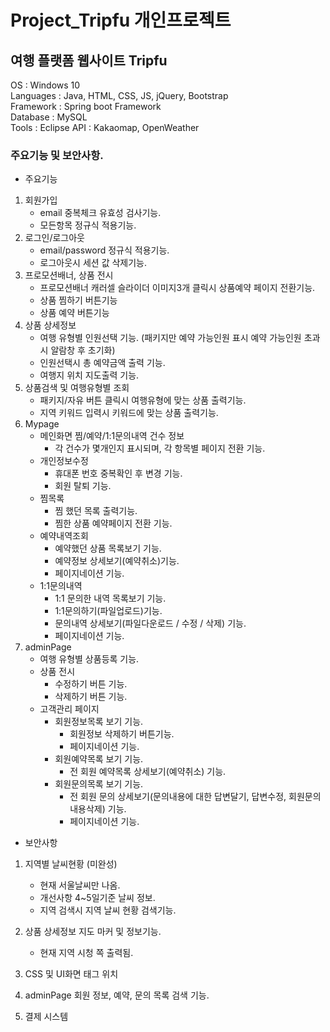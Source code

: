 # Project_Tripfu 개인프로젝트

## 여행 플랫폼 웹사이트 Tripfu
OS : Windows 10   
Languages : Java, HTML, CSS, JS, jQuery, Bootstrap   
Framework : Spring boot Framework   
Database : MySQL   
Tools : Eclipse
API : Kakaomap, OpenWeather
### 주요기능 및 보안사항.
* 주요기능
 1. 회원가입
     - email 중복체크 유효성 검사기능.
     - 모든항목 정규식 적용기능.
 2. 로그인/로그아웃
     - email/password 정규식 적용기능.
     - 로그아웃시 세션 값 삭제기능.
 3. 프로모션배너, 상품 전시
     - 프로모션배너 캐러셀 슬라이더 이미지3개 클릭시 상품예약 페이지 전환기능.
     - 상품 찜하기 버튼기능
     - 상품 예약 버튼기능
 4. 상품 상세정보
     - 여행 유형별 인원선택 기능. (패키지만 예약 가능인원 표시 예약 가능인원 초과시 알람창 후 초기화)
     - 인원선택시 총 예약금액 출력 기능.
     - 여행지 위치 지도출력 기능.
 5. 상품검색 및 여행유형별 조회
     - 패키지/자유 버튼 클릭시 여행유형에 맞는 상품 출력기능.
     - 지역 키워드 입력시 키워드에 맞는 상품 출력기능.
 6. Mypage
    * 메인화면 찜/예약/1:1문의내역 건수 정보
      - 각 건수가 몇개인지 표시되며, 각 항목별 페이지 전환 기능.
    * 개인정보수정
      - 휴대폰 번호 중복확인 후 변경 기능.
      - 회원 탈퇴 기능.
    * 찜목록
      - 찜 했던 목록 출력기능.
      - 찜한 상품 예약페이지 전환 기능.
    * 예약내역조회
      - 예약했던 상품 목록보기 기능.
      - 예약정보 상세보기(예약취소)기능. 
      - 페이지네이션 기능.
    * 1:1문의내역
      - 1:1 문의한 내역 목록보기 기능.
      - 1:1문의하기(파일업로드)기능.
      - 문의내역 상세보기(파일다운로드 / 수정 / 삭제) 기능.
      - 페이지네이션 기능.
 7. adminPage
    * 여행 유형별 상품등록 기능.
    * 상품 전시
      - 수정하기 버튼 기능.
      - 삭제하기 버튼 기능.
    * 고객관리 페이지
      - 회원정보목록 보기 기능.
        - 회원정보 삭제하기 버튼기능.
        - 페이지네이션 기능.
      - 회원예약목록 보기 기능.
        - 전 회원 예약목록 상세보기(예약취소) 기능.
      - 회원문의목록 보기 기능.
        - 전 회원 문의 상세보기(문의내용에 대한 답변달기, 답변수정, 회원문의내용삭제) 기능.
        - 페이지네이션 기능.

* 보안사항
 1. 지역별 날씨현황 (미완성)
      - 현재 서울날씨만 나옴.
      - 개선사항 4~5일기준 날씨 정보.
      - 지역 검색시 지역 날씨 현황 검색기능.

 2. 상품 상세정보 지도 마커 및 정보기능.
      - 현재 지역 시청 쪽 출력됨.

 3. CSS 및 UI화면 태그 위치

 4. adminPage 회원 정보, 예약, 문의 목록 검색 기능.

 5. 결제 시스템
